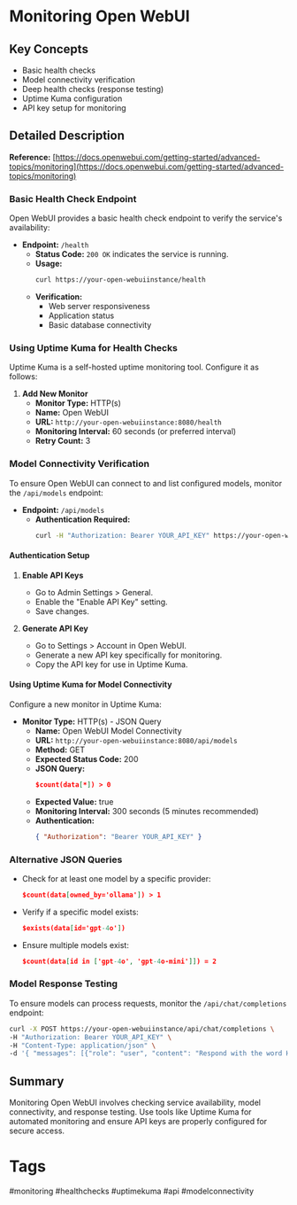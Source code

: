# Monitoring Open WebUI

## Key Concepts
- Basic health checks
- Model connectivity verification
- Deep health checks (response testing)
- Uptime Kuma configuration
- API key setup for monitoring

## Detailed Description

**Reference:** [https://docs.openwebui.com/getting-started/advanced-topics/monitoring](https://docs.openwebui.com/getting-started/advanced-topics/monitoring)

### Basic Health Check Endpoint
Open WebUI provides a basic health check endpoint to verify the service's availability:

- **Endpoint:** `/health`
  - **Status Code:** `200 OK` indicates the service is running.
  - **Usage:**
    ```bash
    curl https://your-open-webuiinstance/health
    ```
  - **Verification:**
    - Web server responsiveness
    - Application status
    - Basic database connectivity

### Using Uptime Kuma for Health Checks
Uptime Kuma is a self-hosted uptime monitoring tool. Configure it as follows:

1. **Add New Monitor**
   - **Monitor Type:** HTTP(s)
   - **Name:** Open WebUI
   - **URL:** `http://your-open-webuiinstance:8080/health`
   - **Monitoring Interval:** 60 seconds (or preferred interval)
   - **Retry Count:** 3

### Model Connectivity Verification
To ensure Open WebUI can connect to and list configured models, monitor the `/api/models` endpoint:

- **Endpoint:** `/api/models`
  - **Authentication Required:**
    ```bash
    curl -H "Authorization: Bearer YOUR_API_KEY" https://your-open-webuiinstance/api/models
    ```

#### Authentication Setup

1. **Enable API Keys**
   - Go to Admin Settings > General.
   - Enable the "Enable API Key" setting.
   - Save changes.

2. **Generate API Key**
   - Go to Settings > Account in Open WebUI.
   - Generate a new API key specifically for monitoring.
   - Copy the API key for use in Uptime Kuma.

#### Using Uptime Kuma for Model Connectivity
Configure a new monitor in Uptime Kuma:

- **Monitor Type:** HTTP(s) - JSON Query
  - **Name:** Open WebUI Model Connectivity
  - **URL:** `http://your-open-webuiinstance:8080/api/models`
  - **Method:** GET
  - **Expected Status Code:** 200
  - **JSON Query:**
    ```json
    $count(data[*]) > 0
    ```
  - **Expected Value:** true
  - **Monitoring Interval:** 300 seconds (5 minutes recommended)
  - **Authentication:**
    ```json
    { "Authorization": "Bearer YOUR_API_KEY" }
    ```

### Alternative JSON Queries

- Check for at least one model by a specific provider:
  ```json
  $count(data[owned_by='ollama']) > 1
  ```
- Verify if a specific model exists:
  ```json
  $exists(data[id='gpt-4o'])
  ```
- Ensure multiple models exist:
  ```json
  $count(data[id in ['gpt-4o', 'gpt-4o-mini']]) = 2
  ```

### Model Response Testing
To ensure models can process requests, monitor the `/api/chat/completions` endpoint:

```bash
curl -X POST https://your-open-webuiinstance/api/chat/completions \
-H "Authorization: Bearer YOUR_API_KEY" \
-H "Content-Type: application/json" \
-d '{ "messages": [{"role": "user", "content": "Respond with the word HEALTHY"}], "model": "llama3.1", "temperature": 0 }'
```

## Summary
Monitoring Open WebUI involves checking service availability, model connectivity, and response testing. Use tools like Uptime Kuma for automated monitoring and ensure API keys are properly configured for secure access.

# Tags
#monitoring #healthchecks #uptimekuma #api #modelconnectivity